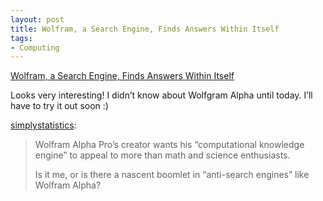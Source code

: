 ```yaml
---
layout: post
title: Wolfram, a Search Engine, Finds Answers Within Itself
tags:
- Computing
---
```

<a href="http://www.nytimes.com/2012/02/07/technology/wolfram-a-search-engine-finds-answers-within-itself.html">Wolfram, a Search Engine, Finds Answers Within Itself</a><br/><p>Looks very interesting! I didn&#8217;t know about Wolfgram Alpha until today. I&#8217;ll have to try it out soon :)</p>

<p><a class="tumblr_blog" href="http://simplystatistics.tumblr.com/post/17187337524/wolfram-a-search-engine-finds-answers-within-itself">simplystatistics</a>:</p>

> <p>Wolfram Alpha Pro’s creator wants his “computational knowledge engine” to appeal to more than math and science enthusiasts.</p>
> <p>Is it me, or is there a nascent boomlet in “anti-search engines” like Wolfram Alpha?</p>
